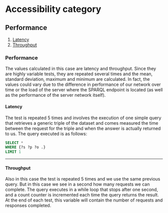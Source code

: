 # Accessibility category

## Performance
1. [Latency](#latency)
2. [Throughput](#throughput)

### Performance
The values calculated in this case are latency and throughput. Since they are highly variable tests, they are repeated several times and the mean, standard deviation, maximum and minimum are calculated. In fact, the values could vary due to the difference in performance of our network over time or the load of the server where the SPARQL endpoint is located (as well as the performance of the server network itself).

#### **Latency**
The test is repeated 5 times and involves the execution of one
simple query that retrieves a generic triple of the dataset and comes
measured the time between the request for the triple and when
the answer is actually returned to us.
The query executed is as follows:
```sql
SELECT *
WHERE {?s ?p ?o .}
LIMIT 1
```

---
#### **Throughput**
Also in this case the test is repeated 5 times and we use the same previous query. But in this case we see in a second how many requests we can complete. The query executes in a while loop that stops after one second, and a count counter is incremented each time the query returns the result. At the end of each test, this variable will contain the number of requests and responses completed.